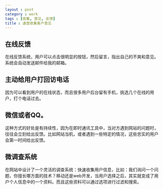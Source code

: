 ```yaml
---
layout : post
category : work
tags : [收集, 意见, 反馈]
title : 速度收集客户意见
---
```


## 在线反馈<a id="sec-5-2" name="sec-5-2"></a>

在线反馈系统，用户可以点击很明显的按钮，然后留言，指出自己的不爽和意见。系统会自动发送邮件给我的邮箱。

## 主动给用户打回访电话<a id="sec-5-3" name="sec-5-3"></a>

因为可以看到用户的在线状态，而且很多用户后台留有手机，挑选几个在线的用户，打个电话过去。

## 微信或者QQ。<a id="sec-5-4" name="sec-5-4"></a>

这种方式的好处是有持续性，因为在即时通讯工具中，当对方遇到网站的问题时，往往会立刻给出反馈。比如网站当机，或者遇到一些特定的情况，这些忠实的用户会第一时间给出反馈。

## 微调查系统<a id="sec-5-5" name="sec-5-5"></a>

在网站中设计了一个灵活的调查系统：快速收集用户信息，比如：我们询问一个问题，你擅长哪方面的技术？移动还是web开发，当用户选择之后，其实就变成了用户个人信息中的一个资料。而且这些资料可以通过选项进行过滤和搜索。
